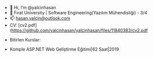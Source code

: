 - 👋 Hi, I’m @yalcinhasan
- 🌱  Fırat University | Software Engineering(Yazılım Mühendisliği) - 3/4
- 📫  hasan.yalcin@outlook.com
- CV: [cv2.pdf](https://github.com/yalcinhasan/yalcinhasan/files/11840383/cv2.pdf
* Bitirlen Kurslar: 
- Komple ASP.NET Web Geliştirme Eğitimi|62 Saat|2019


<!---
yalcinhasan/yalcinhasan is a ✨ special ✨ repository because its `README.md` (this file) appears on your GitHub profile.
You can click the Preview link to take a look at your changes.
--->
